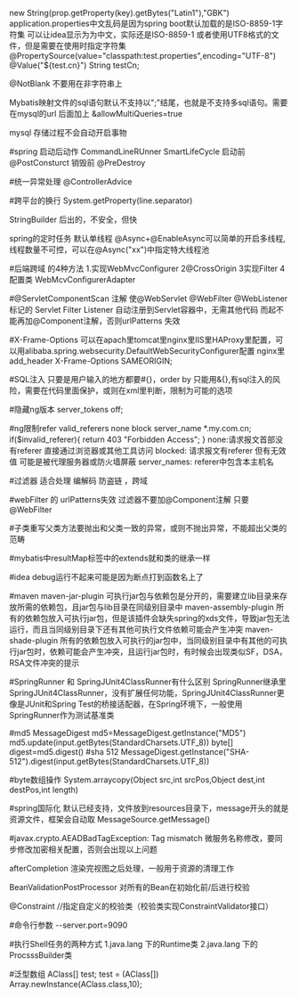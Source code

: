 new String(prop.getProperty(key).getBytes("Latin1"),"GBK")
application.properties中文乱码是因为spring boot默认加载的是ISO-8859-1字符集
可以让idea显示为为中文，实际还是ISO-8859-1
或者使用UTF8格式的文件，但是需要在使用时指定字符集
@PropertySource(value="classpath:test.properties",encoding="UTF-8")
@Value("${test.cn}")
String testCn;

@NotBlank 不要用在非字符串上

Mybatis映射文件的sql语句默认不支持以";"结尾，也就是不支持多sql语句。需要在mysql的url 后面加上 &allowMultiQueries=true

mysql 存储过程不会自动开启事物

#spring 启动后动作
CommandLineRUnner
SmartLifeCycle
启动前 @PostConsturct 销毁前 @PreDestroy

#统一异常处理
@ControllerAdvice 

#跨平台的换行
System.getProperty(line.separator) 

StringBuilder 后出的，不安全，但快

spring的定时任务 默认单线程 @Async+@EnableAsync可以简单的开启多线程,线程数量不可控，可以在@Async("xx")中指定特大线程池

#后端跨域 的4种方法
1.实现WebMvcConfigurer
2@CrossOrigin
3实现Filter
4配置类 WebMcvConfigurerAdapter

#@ServletComponentScan 注解
使@WebServlet @WebFilter @WebListener 标记的 Servlet Filter Listener 自动注册到Servlet容器中，无需其他代码
而起不能再加@Component注解，否则urlPatterns 失效

#X-Frame-Options 可以在apach里tomcat里nginx里IIS里HAProxy里配置，可以用alibaba.spring.websecurity.DefaultWebSecurityConfigurer配置
nginx里 add_header X-Frame-Options SAMEORIGIN;

#SQL注入
只要是用户输入的地方都要#{}，order by 只能用&{},有sql注入的风险，需要在代码里面保护，或则在xml里判断，限制为可能的选项

#隐藏ng版本
server_tokens off;

#ng限制refer
valid_referers none block server_name *.my.com.cn;
if($invalid_referer){
	return 403 "Forbidden Access";
}
none:请求报文首部没有referer 直接通过浏览器或其他工具访问
blocked: 请求报文有referer 但有无效值 可能是被代理服务器或防火墙屏蔽
server_names: referer中包含本主机名


#过滤器 适合处理 编解码 防盗链 ，跨域

#webFilter 的 urlPatterns失效
过滤器不要加@Component注解 只要@WebFilter

#子类重写父类方法要抛出和父类一致的异常，或则不抛出异常，不能超出父类的范畴

#mybatis中resultMap标签中的extends就和类的继承一样

#idea debug运行不起来可能是因为断点打到函数名上了

#maven
maven-jar-plugin  可执行jar包与依赖包是分开的，需要建立lib目录来存放所需的依赖包，且jar包与lib目录在同级别目录中
maven-assembly-plugin 所有的依赖包放入可执行jar包，但是该插件会缺失spring的xds文件，导致jar包无法运行，而且当同级别目录下还有其他可执行文件依赖可能会产生冲突
maven-shade-plugin 所有的依赖包放入可执行的jar包中，当同级别目录中有其他的可执行jar包时，依赖可能会产生冲突，且运行jar包时，有时候会出现类似SF，DSA，RSA文件冲突的提示

#SpringRunner 和 SpringJUnit4ClassRunner有什么区别
SpringRunner继承里SpringJUnit4ClassRunner，没有扩展任何功能，SpringJUnit4ClassRunner更像是JUnit和Spring Test的桥接适配器，在Spring环境下，一般使用SpringRunner作为测试基准类


#md5
MessageDigest md5=MessageDigest.getInstance("MD5")
md5.update(input.getBytes(StandardCharsets.UTF_8))
byte[] digest=md5.digest()
#sha 512
MessageDigest.getInstance("SHA-512").digest(input.getBytes(StandardCharsets.UTF_8))

#byte数组操作
System.arraycopy(Object src,int srcPos,Object dest,int destPos,int length)

#spring国际化 默认已经支持，文件放到resources目录下，message开头的就是资源文件，框架会自动取
MessageSource.getMessage()

#javax.crypto.AEADBadTagException: Tag mismatch
微服务名称修改，要同步修改加密相关配置，否则会出现以上问题

afterCompletion 渲染完视图之后处理，一般用于资源的清理工作

BeanValidationPostProcessor  对所有的Bean在初始化前/后进行校验

@Constraint //指定自定义的校验类（校验类实现ConstraintValidator接口）

#命令行参数
--server.port=9090

#执行Shell任务的两种方式
1.java.lang 下的Runtime类
2.java.lang 下的ProcsssBuilder类

#泛型数组
AClass<BClass>[] test;
test = (AClass<BClass>[]) Array.newInstance(AClass.class,10);



